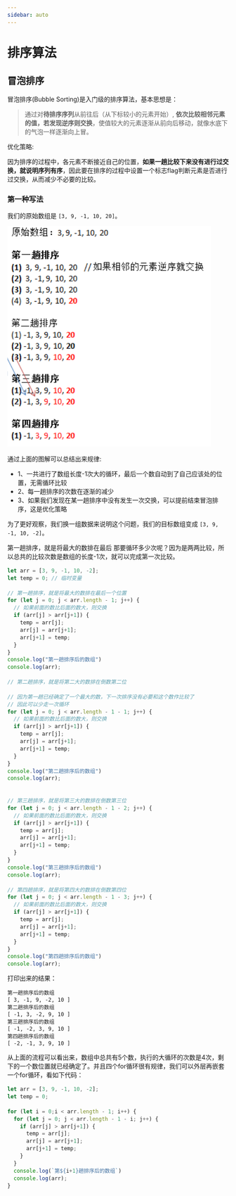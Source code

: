 ```yaml
---
sidebar: auto
---
```

# 排序算法

## 冒泡排序

冒泡排序(Bubble Sorting)是入门级的排序算法，基本思想是：

>通过对**待排序序列**从前往后（从下标较小的元素开始）, **依次比较相邻元素的值，若发现逆序则交换**，使值较大的元素逐渐从前向后移动，就像水底下的气泡一样逐渐向上冒。

优化策略:

因为排序的过程中，各元素不断接近自己的位置，**如果一趟比较下来没有进行过交换，就说明序列有序**，因此要在排序的过程中设置一个标志flag判断元素是否进行过交换，从而减少不必要的比较。

### 第一种写法

我们的原始数组是 `[3, 9, -1, 10, 20]`。

![冒泡排序图解](../images/algorithms/sort/01.png)

通过上面的图解可以总结出来规律:
- 1、一共进行了数组长度-1次大的循环，最后一个数自动到了自己应该处的位置，无需循环比较
- 2、每一趟排序的次数在逐渐的减少
- 3、如果我们发现在某一趟排序中没有发生一次交换，可以提前结束冒泡排序，这是优化策略

为了更好观察，我们换一组数据来说明这个问题，我们的目标数组变成 `[3, 9, -1, 10, -2]`。

第一趟排序，就是将最大的数排在最后 那要循环多少次呢？因为是两两比较，所以总共的比较次数是数组的长度-1次，就可以完成第一次比较。
```js
let arr = [3, 9, -1, 10, -2];
let temp = 0; // 临时变量

// 第一趟排序，就是将最大的数排在最后一个位置
for (let j = 0; j < arr.length - 1; j++) {
  // 如果前面的数比后面的数大，则交换
  if (arr[j] > arr[j+1]) {
    temp = arr[j];
    arr[j] = arr[j+1];
    arr[j+1] = temp;
  }
}
console.log("第一趟排序后的数组")
console.log(arr);

// 第二趟排序，就是将第二大的数排在倒数第二位

// 因为第一趟已经确定了一个最大的数，下一次排序没有必要和这个数作比较了
// 因此可以少走一次循环
for (let j = 0; j < arr.length - 1 - 1; j++) {
  // 如果前面的数比后面的数大，则交换
  if (arr[j] > arr[j+1]) {
    temp = arr[j];
    arr[j] = arr[j+1];
    arr[j+1] = temp;
  }
}
console.log("第二趟排序后的数组")
console.log(arr);


// 第三趟排序，就是将第三大的数排在倒数第三位
for (let j = 0; j < arr.length - 1 - 2; j++) {
  // 如果前面的数比后面的数大，则交换
  if (arr[j] > arr[j+1]) {
    temp = arr[j];
    arr[j] = arr[j+1];
    arr[j+1] = temp;
  }
}
console.log("第三趟排序后的数组")
console.log(arr);

// 第四趟排序，就是将第四大的数排在倒数第四位
for (let j = 0; j < arr.length - 1 - 3; j++) {
  // 如果前面的数比后面的数大，则交换
  if (arr[j] > arr[j+1]) {
    temp = arr[j];
    arr[j] = arr[j+1];
    arr[j+1] = temp;
  }
}
console.log("第四趟排序后的数组")
console.log(arr);
```

打印出来的结果：
```
第一趟排序后的数组
[ 3, -1, 9, -2, 10 ]
第二趟排序后的数组
[ -1, 3, -2, 9, 10 ]
第三趟排序后的数组
[ -1, -2, 3, 9, 10 ]
第四趟排序后的数组
[ -2, -1, 3, 9, 10 ]
```

从上面的流程可以看出来，数组中总共有5个数，执行的大循环的次数是4次，剩下的一个数位置就已经确定了。并且四个for循环很有规律，我们可以外层再嵌套一个for循环，看如下代码：

```js
let arr = [3, 9, -1, 10, -2];
let temp = 0;

for (let i = 0;i < arr.length - 1; i++) {
  for (let j = 0; j < arr.length - 1 - i; j++) {
    if (arr[j] > arr[j+1]) {
      temp = arr[j];
      arr[j] = arr[j+1];
      arr[j+1] = temp;
    }
  } 
  console.log(`第${i+1}趟排序后的数组`)
  console.log(arr);
}
```

